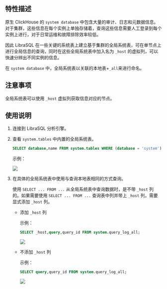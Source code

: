 ## 特性描述

原生 ClickHouse 的 `system database` 中包含大量的审计、日志和元数据信息。对于集群，这些信息在每个实例上单独存储着，查询这些信息需要人工登录到每个实例上进行，对于日常运维和故障排除效率较低。

因此 LibraSQL 在一些关键的系统表上建立基于集群的全局系统表，可在单节点上进行全局信息的查询，同时在这些全局系统表中加入名为 `_host` 的虚拟列，可以快速分辨出不同实例的信息。

在 `system database` 中，全局系统表以关联的本地表+`_all`来进行命名。

## 注意事项

全局系统表可以使用 `_host` 虚拟列获取信息对应的节点。

## 使用说明

1. 连接到 LibraSQL 分析引擎。

2. 查看 `system.tables` 中内置的全局系统表。  

   ```sql
   SELECT database,name FROM system.tables WHERE (database = 'system') AND (name LIKE '%_all');
   ```

   示例：

   ![](https://qcloudimg.tencent-cloud.cn/raw/6b2d17a7c91581a6ca27b1e3a8be3fb9.png)

3. 在具体的全局系统表中使用与查询本地表相同的方式查询。

   使用 `SELECT ... FROM ...` 从全局系统表中查询数据时，是不带 `_host` 列的。如果需要使用 `SELECT ... FROM ...` 查询表中列并带上 `_host` 列，需要显式添加 `_host` 列。 
   
   - 添加 `_host` 列

     示例：
   
     ```sql
     SELECT _host,query,query_id FROM system.query_log_all;
     ```
   
     ![](https://qcloudimg.tencent-cloud.cn/raw/dd313ea632851d30ce8f66225280562e.png)
   
   - 不添加 `_host` 列
   
     示例：
   
     ```sql
     SELECT query,query_id FROM system.query_log_all;
     ```
   
     ![](https://qcloudimg.tencent-cloud.cn/raw/2acb054062389cbdb61e466d51ae21df.png)